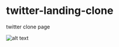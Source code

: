 # twitter-landing-clone

twitter clone page

![alt text](https://i.hizliresim.com/XW5j2E.png "Title") 



























